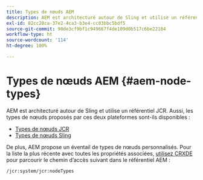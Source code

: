 ```yaml
---
title: Types de nœuds AEM
description: AEM est architecturé autour de Sling et utilise un référentiel JCR avec des types de nœuds proposés par les deux plateformes. Cependant, AEM fournit également un éventail de types de nœuds personnalisés.
exl-id: 82cc28ca-37e2-4ca3-b3e4-cc03bbc5bdf5
source-git-commit: 90de3cf9bf1c949667f4de109d0b517c6be22184
workflow-type: ht
source-wordcount: '114'
ht-degree: 100%

---
```


# Types de nœuds AEM {#aem-node-types}

AEM est architecturé autour de Sling et utilise un référentiel JCR. Aussi, les types de nœuds proposés par ces deux plateformes sont-ils disponibles :

* [Types de nœuds JCR](https://docs.adobe.com/content/docs/en/spec/jcr/2.0/3_Repository_Model.html#3.1.7-Node-Types)
* [Types de nœuds Sling](https://cwiki.apache.org/confluence/display/SLING/Sling+Node+Types)

De plus, AEM propose un éventail de types de nœuds personnalisés. Pour la liste la plus récente avec toutes les propriétés associées, [utilisez CRXDE](/help/implementing/developing/tools/crxde.md) pour parcourir le chemin d’accès suivant dans le référentiel AEM :

`/jcr:system/jcr:nodeTypes`
